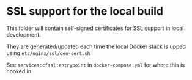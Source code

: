 # SSL support for the local build

This folder will contain self-signed certificates for SSL support in local development.

They are generated/updated each time the local Docker stack is upped using `etc/nginx/ssl/gen-cert.sh`

See `services:cfssl:entrypoint` in `docker-compose.yml` for where this is hooked in.
